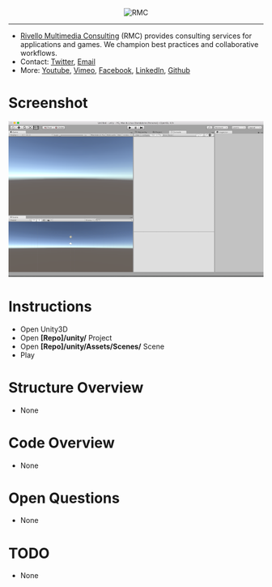 <p align="center">
    <img src="http://www.rivellomultimediaconsulting.com/wp-content/uploads/2012/01/rmc_logo_v1_200_100.jpg" alt="RMC">
</p>

---

* <a href="http://www.RivelloMultimediaConsulting.com/unity/">Rivello Multimedia Consulting</a> (RMC) provides consulting services for applications and games. We champion best practices and collaborative workflows.
* Contact: <a href="https://twitter.com/srivello/">Twitter</a>, <a href="http://www.rivellomultimediaconsulting.com/contact/">Email</a>
* More: <a href="http://bit.ly/RMC_Youtube">Youtube</a>, <a href="http://bit.ly/RMC_Vimeo2">Vimeo</a>, <a href="http://bit.ly/RMC_Facebook2">Facebook</a>, <a href="http://bit.ly/Sam_Rivello_LinkedIn">LinkedIn</a>, <a href="http://www.github.com/RivelloMultimediaConsulting/">Github</a>
</p>







Screenshot
=============

![Alt text](project_screenshot.png?raw=true "Screenshot")


Instructions
=============
* Open Unity3D
* Open <b>[Repo]/unity/</b> Project
* Open <b>[Repo]/unity/Assets/Scenes/</b> Scene
* Play


Structure Overview
=============
* None


Code Overview
=============
* None

Open Questions
=============
* None

TODO
=============
* None





